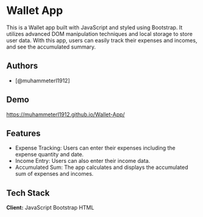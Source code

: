 
# Wallet App

This is a Wallet app built with JavaScript and styled using Bootstrap. It utilizes advanced DOM manipulation techniques and local storage to store user data. With this app, users can easily track their expenses and incomes, and see the accumulated summary.


## Authors

- [@muhammeterl1912]


## Demo

https://muhammeterl1912.github.io/Wallet-App/


## Features

- Expense Tracking: Users can enter their expenses including the expense quantity and date.
- Income Entry: Users can also enter their income data.
- Accumulated Sum: The app calculates and displays the accumulated sum of expenses and incomes.




## Tech Stack

**Client:** 
JavaScript
Bootstrap
HTML



